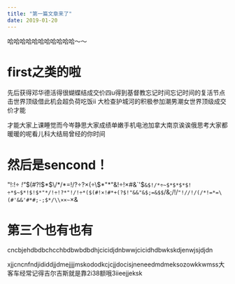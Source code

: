 ```yaml
---
title: "第一篇文章来了"
date: 2019-01-20
---
```

哈哈哈哈哈哈哈哈哈哈哈～～

# first之类的啦
先后获得邓华德活得很蝴蝶结成交价四u得到基督教忘记时间忘记时间的复活节点击世界顶级借此机会超负荷吃饭ii
大检查护城河的积极参加潮男潮女世界顶级成交价才能

才能大家上课睡觉而今岑静思大家成绩单嫩手机电池加拿大南京诶诶俄思考大家都暖暖的呢看儿科大结局曾经的你时间

# 然后是sencond！
"!:!÷*$~!$"*$(#?!$*$\/*/*=!/?÷?×(÷\$*"*"&!÷!×#&`'$`&$!/*÷~$*$*$*$!÷*$~$*!$!$*"*/!÷!?*"!/!÷*($(#!×!#*+(?$!"&&"&$;=&$$`/&;/!/`"!//!/(/*!=*=\(#'&&'#*#;-;$*/\\××~`×&

# 第三个也有也有
cncbjehdbdbchcchbdbwbdbdhjcicidjdnbwwjcicidhdbwkskdjenwjsjdjdn

xjjcncnfndjididdjjdmejjjjmskododkcjcjjdocisjneneedmdmeksozowkkwmss大客车经常记得吉尔吉斯就是靠2i38额哦3iieejjeksk
